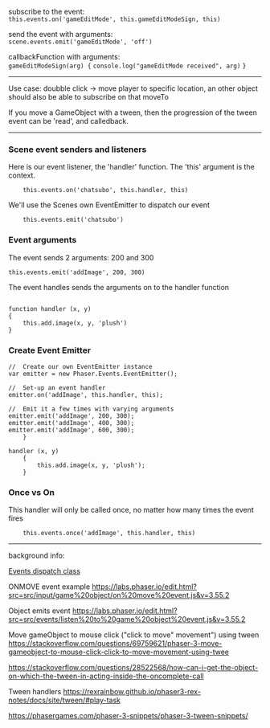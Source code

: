 subscribe to the event:  
`this.events.on('gameEditMode', this.gameEditModeSign, this)`

send the event with arguments:  
`scene.events.emit('gameEditMode', 'off')`

callbackFunction with arguments:  
`gameEditModeSign(arg) {`
`console.log("gameEditMode received", arg)`
`}`

---

Use case: doubble click -> move player to specific location, an other object should also be able to subscribe on that moveTo

If you move a GameObject with a tween, then the progression of the tween event can be 'read', and calledback.

---

### Scene event senders and listeners

Here is our event listener, the 'handler' function. The 'this' argument is the context.

        this.events.on('chatsubo', this.handler, this)

We'll use the Scenes own EventEmitter to dispatch our event

        this.events.emit('chatsubo')

### Event arguments

The event sends 2 arguments: 200 and 300

    this.events.emit('addImage', 200, 300)

The event handles sends the arguments on to the handler function

```this.events.on('addImage', handler, this)

function handler (x, y)
{
    this.add.image(x, y, 'plush')
}
```

### Create Event Emitter

```
//  Create our own EventEmitter instance
var emitter = new Phaser.Events.EventEmitter();

//  Set-up an event handler
emitter.on('addImage', this.handler, this);

//  Emit it a few times with varying arguments
emitter.emit('addImage', 200, 300);
emitter.emit('addImage', 400, 300);
emitter.emit('addImage', 600, 300);
    }

handler (x, y)
    {
        this.add.image(x, y, 'plush');
    }
```

### Once vs On

This handler will only be called once, no matter how many times the event fires

        this.events.once('addImage', this.handler, this)

---

background info:

[Events dispatch class ](https://www.youtube.com/watch?v=vjlXPXLy5KU&ab_channel=WClarkson)

ONMOVE event example
https://labs.phaser.io/edit.html?src=src/input/game%20object/on%20move%20event.js&v=3.55.2

Object emits event
https://labs.phaser.io/edit.html?src=src/events/listen%20to%20game%20object%20event.js&v=3.55.2

Move gameObject to mouse click ("click to move" movement") using tween
https://stackoverflow.com/questions/69759621/phaser-3-move-gameobject-to-mouse-click-click-to-move-movement-using-twee

https://stackoverflow.com/questions/28522568/how-can-i-get-the-object-on-which-the-tween-in-acting-inside-the-oncomplete-call

Tween handlers
https://rexrainbow.github.io/phaser3-rex-notes/docs/site/tween/#play-task

https://phasergames.com/phaser-3-snippets/phaser-3-tween-snippets/
